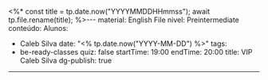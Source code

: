 <%*
const title = tp.date.now("YYYYMMDDHHmmss");
await tp.file.rename(title);
%>---
material: English File
nivel: Preintermediate
conteúdo: 
Alunos:
  - Caleb Silva
date: "<% tp.date.now("YYYY-MM-DD") %>"
tags:
  - be-ready-classes
quiz: false
startTime: 19:00
endTime: 20:00
title: VIP Caleb Silva
dg-publish: true
---
